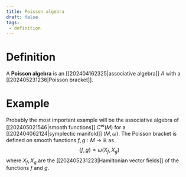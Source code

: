 ```yaml
---
title: Poisson algebra
draft: false
tags:
 - definition
---
```

# Definition
A **Poisson algebra** is an [[202404162325|associative algebra]] $A$ with a [[202405231236|Poisson bracket]]. 

# Example
Probably the most important example will be the associative algebra of [[202405021546|smooth functions]] $C^\infty(M)$ for a [[202404062124|symplectic manifold]] $(M, \omega)$. 
The Poisson bracket is defined on smooth functions $f, g:M \to \mathbb{R}$ as
$$ \{f,g\} = \omega(X_f, X_g)$$ where $X_f, X_g$ are the [[202405231223|Hamiltonian vector fields]] of the functions $f$ and $g$. 

